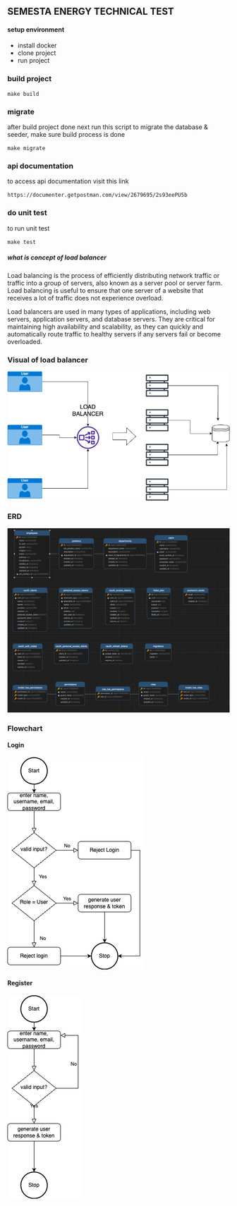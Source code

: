 ## SEMESTA ENERGY TECHNICAL TEST

#### setup environment
- install docker
- clone project
- run project


### build project
```shell
make build
```
### migrate
after build project done next run this script to migrate the database & seeder, make sure build process is done 

```shell
make migrate
```
### api documentation
to access api documentation visit this link
```
https://documenter.getpostman.com/view/2679695/2s93eePU5b
```
### do unit test
to run unit test
```shell
make test 
```


##### what is concept of load balancer

Load balancing is the process of efficiently distributing network traffic or traffic into a group of servers, also known as a server pool or server farm. Load balancing is useful to ensure that one server of a website that receives a lot of traffic does not experience overload.

Load balancers are used in many types of applications, including web servers, application servers, and database servers. They are critical for maintaining high availability and scalability, as they can quickly and automatically route traffic to healthy servers if any servers fail or become overloaded.

### Visual of load balancer
![](load_balancer.jpg)


### ERD

![](erd.png)

### Flowchart

#### Login
![](login.jpg)

#### Register
![](register.jpg)